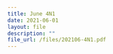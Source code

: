 ```yaml
---
title: June 4N1
date: 2021-06-01
layout: file
description: ""
file_url: /files/202106-4N1.pdf
---
```

